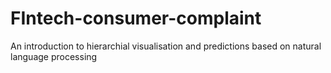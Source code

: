 # FIntech-consumer-complaint
An introduction to hierarchial visualisation and predictions based on natural language processing
